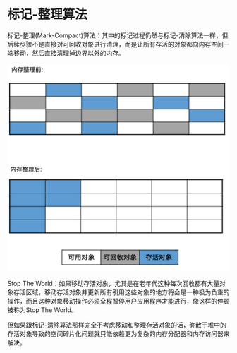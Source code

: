# 标记-整理算法

标记-整理(Mark-Compact)算法：其中的标记过程仍然与标记-清除算法一样，但后续步骤不是直接对可回收对象进行清理，而是让所有存活的对象都向内存空间一端移动，然后直接清理掉边界以外的内存。

![](../img/mark_compact.png)

Stop The World：如果移动存活对象，尤其是在老年代这种每次回收都有大量对象存活区域，移动存活对象并更新所有引用这些对象的地方将会是一种极为负重的操作，而且这种对象移动操作必须全程暂停用户应用程序才能进行，像这样的停顿被称为Stop The World。

但如果跟标记-清除算法那样完全不考虑移动和整理存活对象的话，弥散于堆中的存活对象导致的空间碎片化问题就只能依赖更为复杂的内存分配器和内存访问器来解决。
